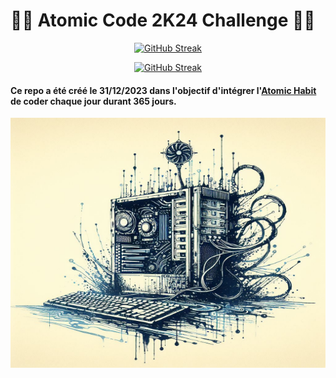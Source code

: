 # 👨‍💻 Atomic Code 2K24 Challenge 👨‍💻

<div align="center">   

[![GitHub Streak](https://github-readme-streak-stats-1whf6h81i-syde2.vercel.app?user=Syde2&theme=nord&locale=fr&date_format=j%20M%5B%20Y%5D&hide_total_contributions=true&hide_longest_streak=true)](https://github-readme-streak-stats-1whf6h81i-syde2.vercel.app/demo/)


<a href="https://git.io/streak-stats"><img src="https://github-readme-streak-stats-1whf6h81i-syde2.vercel.app?user=Syde2&theme=nord&locale=fr&date_format=j%20M%5B%20Y%5D&hide_total_contributions=true&hide_longest_streak=true" alt="GitHub Streak" /></a>

</div>


#### Ce repo a été créé le 31/12/2023 dans l'objectif d'intégrer l'[Atomic Habit]('https://jamesclear.com/atomic-habits') de coder chaque jour durant 365 jours.

<img src="./imageA.jpeg" width=600 height=400>
</div>   
